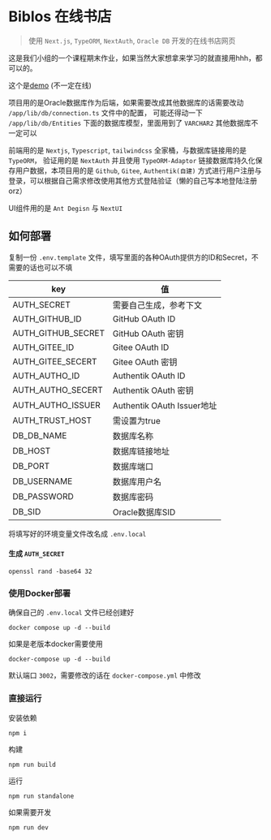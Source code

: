 # Biblos 在线书店

> 使用 `Next.js`, `TypeORM`, `NextAuth`, `Oracle DB` 开发的在线书店网页

这是我们小组的一个课程期末作业，如果当然大家想拿来学习的就直接用hhh，都可以的。

这个是[demo](https://book.itsp3.space) (不一定在线)

项目用的是Oracle数据库作为后端，如果需要改成其他数据库的话需要改动 `/app/lib/db/connection.ts` 文件中的配置，
可能还得动一下 `/app/lib/db/Entities` 下面的数据库模型，里面用到了 `VARCHAR2` 其他数据库不一定可以

前端用的是 `Nextjs`, `Typescript`, `tailwindcss` 全家桶，与数据库链接用的是 `TypeORM`，
验证用的是 `NextAuth` 并且使用 `TypeORM-Adaptor`
链接数据库持久化保存用户数据，本项目用的是 `Github`, `Gitee`, `Authentik(自建)`
方式进行用户注册与登录，可以根据自己需求修改使用其他方式登陆验证（懒的自己写本地登陆注册orz）

UI组件用的是 `Ant Degisn` 与 `NextUI`

## 如何部署

复制一份 `.env.template` 文件，填写里面的各种OAuth提供方的ID和Secret，不需要的话也可以不填

| key                | 值                        |
|--------------------|--------------------------|
| AUTH_SECRET        | 需要自己生成，参考下文              |
| AUTH_GITHUB_ID     | GitHub OAuth ID          |
| AUTH_GITHUB_SECRET | GitHub OAuth 密钥          |
| AUTH_GITEE_ID      | Gitee OAuth ID           |
| AUTH_GITEE_SECERT  | Gitee OAuth 密钥           |
| AUTH_AUTHO_ID      | Authentik OAuth ID       | 
| AUTH_AUTHO_SECERT  | Authentik OAuth 密钥       |
| AUTH_AUTHO_ISSUER  | Authentik OAuth Issuer地址 |
| AUTH_TRUST_HOST    | 需设置为true                 |
| DB_DB_NAME         | 数据库名称                    |
| DB_HOST            | 数据库链接地址                  |
| DB_PORT            | 数据库端口                    |
| DB_USERNAME        | 数据库用户名                   |
| DB_PASSWORD        | 数据库密码                    |
| DB_SID             | Oracle数据库SID             |

将填写好的环境变量文件改名成 `.env.local`

#### 生成 `AUTH_SECRET`
```shell
openssl rand -base64 32
```

### 使用Docker部署
确保自己的 `.env.local` 文件已经创建好

```shell
docker compose up -d --build
```

如果是老版本docker需要使用

```shell
docker-compose up -d --build
```

默认端口 `3002`，需要修改的话在 `docker-compose.yml` 中修改

### 直接运行

安装依赖
```shell
npm i
```

构建
```shell
npm run build
```

运行
```shell
npm run standalone
```

如果需要开发
```shell
npm run dev
```
